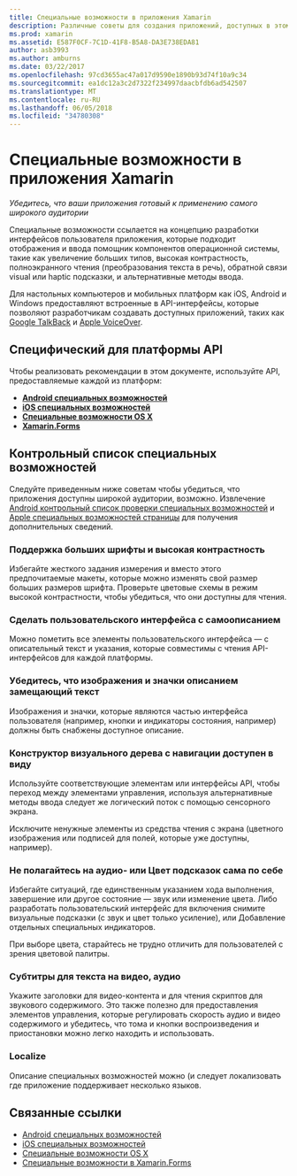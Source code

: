 ```yaml
---
title: Специальные возможности в приложения Xamarin
description: Различные советы для создания приложений, доступных в этом документе. Например он включает рекомендации по крупный шрифт, высокая контрастность, описывающий сам себя интерфейсы и многое другое.
ms.prod: xamarin
ms.assetid: E587F0CF-7C1D-41F8-B5A8-DA3E738EDA81
author: asb3993
ms.author: amburns
ms.date: 03/22/2017
ms.openlocfilehash: 97cd3655ac47a017d9590e1890b93d74f10a9c34
ms.sourcegitcommit: ea1dc12a3c2d7322f234997daacbfdb6ad542507
ms.translationtype: MT
ms.contentlocale: ru-RU
ms.lasthandoff: 06/05/2018
ms.locfileid: "34780308"
---
```

# <a name="accessibility-in-xamarin-apps"></a>Специальные возможности в приложения Xamarin

_Убедитесь, что ваши приложения готовый к применению самого широкого аудитории_

Специальные возможности ссылается на концепцию разработки интерфейсов пользователя приложения, которые подходит отображения и ввода помощник компонентов операционной системы, такие как увеличение больших типов, высокая контрастность, полноэкранного чтения (преобразования текста в речь), обратной связи visual или haptic подсказки, и альтернативные методы ввода.

Для настольных компьютеров и мобильных платформ как iOS, Android и Windows предоставляют встроенные в API-интерфейсы, которые позволяют разработчикам создавать доступных приложений, таких как [Google TalkBack](https://play.google.com/store/apps/details?id=com.google.android.marvin.talkback) и [Apple VoiceOver](http://www.apple.com/accessibility/ios/voiceover/).

## <a name="platform-specific-apis"></a>Специфический для платформы API

Чтобы реализовать рекомендации в этом документе, используйте API, предоставляемые каждой из платформ:

- [**Android специальных возможностей**](~/android/app-fundamentals/accessibility.md)
- [**iOS специальных возможностей**](~/ios/app-fundamentals/accessibility.md)
- [**Специальные возможности OS X**](~/mac/app-fundamentals/accessibility.md)
- [**Xamarin.Forms**](~/xamarin-forms/app-fundamentals/accessibility/index.md)

<a name="checklist" />

## <a name="accessibility-checklist"></a>Контрольный список специальных возможностей

Следуйте приведенным ниже советам чтобы убедиться, что приложения доступны широкой аудитории, возможно. Извлечение [Android контрольный список проверки специальных возможностей](http://developer.android.com/training/accessibility/testing.html) и [Apple специальных возможностей страницы](http://www.apple.com/accessibility/) для получения дополнительных сведений.

### <a name="support-large-fonts-and-high-contrast"></a>Поддержка больших шрифты и высокая контрастность

Избегайте жесткого задания измерения и вместо этого предпочитаемые макеты, которые можно изменять свой размер больших размеров шрифта.
Проверьте цветовые схемы в режим высокой контрастности, чтобы убедиться, что они доступны для чтения.

### <a name="make-the-user-interface-self-describing"></a>Сделать пользовательского интерфейса с самоописанием

Можно пометить все элементы пользовательского интерфейса — с описательный текст и указания, которые совместимы с чтения API-интерфейсов для каждой платформы.

### <a name="ensure-that-images-and-icons-have-an-alternate-text-description"></a>Убедитесь, что изображения и значки описанием замещающий текст

Изображения и значки, которые являются частью интерфейса пользователя (например, кнопки и индикаторы состояния, например) должны быть снабжены доступное описание.

### <a name="design-the-visual-tree-with-accessible-navigation-in-mind"></a>Конструктор визуального дерева с навигации доступен в виду

Используйте соответствующие элементам или интерфейсы API, чтобы переход между элементами управления, используя альтернативные методы ввода следует же логический поток с помощью сенсорного экрана.

Исключите ненужные элементы из средства чтения с экрана (цветного изображения или подписей для полей, которые уже доступны, например).

### <a name="dont-rely-on-audio-or-color-cues-alone"></a>Не полагайтесь на аудио- или Цвет подсказок сама по себе

Избегайте ситуаций, где единственным указанием хода выполнения, завершение или другое состояние — звук или изменение цвета. Либо разработать пользовательский интерфейс для включения снимите визуальные подсказки (с звук и цвет только усиление), или Добавление отдельных специальных индикаторов.

При выборе цвета, старайтесь не трудно отличить для пользователей с зрения цветовой палитры.

### <a name="captioning-for-video-text-for-audio"></a>Субтитры для текста на видео, аудио

Укажите заголовки для видео-контента и для чтения скриптов для звукового содержимого. Это также полезно для предоставления элементов управления, которые регулировать скорость аудио и видео содержимого и убедитесь, что тома и кнопки воспроизведения и приостановки можно легко находить и использовать.

### <a name="localize"></a>Localize

Описание специальных возможностей можно (и следует локализовать где приложение поддерживает несколько языков.



## <a name="related-links"></a>Связанные ссылки

- [Android специальных возможностей](~/android/app-fundamentals/accessibility.md)
- [iOS специальных возможностей](~/ios/app-fundamentals/accessibility.md)
- [Специальные возможности OS X](~/mac/app-fundamentals/accessibility.md)
- [Специальные возможности в Xamarin.Forms](~/xamarin-forms/app-fundamentals/accessibility/index.md)
